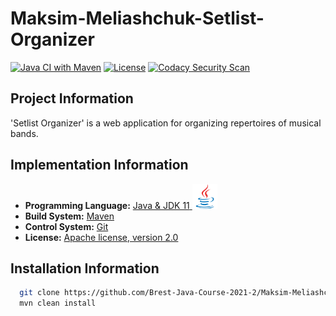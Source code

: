 # Maksim-Meliashchuk-Setlist-Organizer

[![Java CI with Maven](https://github.com/Brest-Java-Course-2021-2/Maksim-Meliashchuk-Setlist-Organizer/actions/workflows/maven.yml/badge.svg)](https://github.com/Brest-Java-Course-2021-2/Maksim-Meliashchuk-Setlist-Organizer/actions/workflows/maven.yml)
[![License](https://img.shields.io/badge/License-Apache_2.0-blue.svg)](https://opensource.org/licenses/Apache-2.0)
[![Codacy Security Scan](https://github.com/Brest-Java-Course-2021-2/Maksim-Meliashchuk-Setlist-Organizer/actions/workflows/codacy-analysis.yml/badge.svg)](https://github.com/Brest-Java-Course-2021-2/Maksim-Meliashchuk-Setlist-Organizer/actions/workflows/codacy-analysis.yml)

## Project Information

'Setlist Organizer' is a web application for organizing repertoires of musical bands.

## Implementation Information

- **Programming Language:** [Java & JDK 11](https://www.java.com)<a href="https://www.java.com" target="_blank"> <img src="https://raw.githubusercontent.com/devicons/devicon/master/icons/java/java-original.svg" alt="java" width="40" height="40"/> </a>
- **Build System:** [Maven](https://maven.apache.org/)
- **Control System:** [Git](https://git-scm.com/)
- **License:** [Apache license, version 2.0](http://www.apache.org/licenses/LICENSE-2.0)

## Installation Information

```bash
  git clone https://github.com/Brest-Java-Course-2021-2/Maksim-Meliashchuk-Setlist-Organizer.git
  mvn clean install
```
